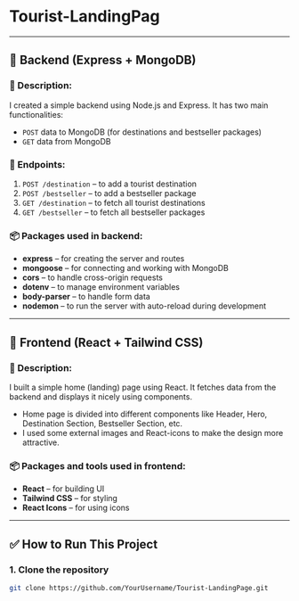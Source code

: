 # Tourist-LandingPag


---

## 🔧 Backend (Express + MongoDB)

### 📌 Description:
I created a simple backend using Node.js and Express. It has two main functionalities:

- `POST` data to MongoDB (for destinations and bestseller packages)
- `GET` data from MongoDB

### 📂 Endpoints:

1. `POST /destination` – to add a tourist destination  
2. `POST /bestseller` – to add a bestseller package  
3. `GET /destination` – to fetch all tourist destinations  
4. `GET /bestseller` – to fetch all bestseller packages  

### 📦 Packages used in backend:

- **express** – for creating the server and routes  
- **mongoose** – for connecting and working with MongoDB  
- **cors** – to handle cross-origin requests  
- **dotenv** – to manage environment variables  
- **body-parser** – to handle form data  
- **nodemon** – to run the server with auto-reload during development

---

## 🎨 Frontend (React + Tailwind CSS)

### 📌 Description:
I built a simple home (landing) page using React. It fetches data from the backend and displays it nicely using components.

- Home page is divided into different components like Header, Hero, Destination Section, Bestseller Section, etc.
- I used some external images and React-icons to make the design more attractive.

### 📦 Packages and tools used in frontend:

- **React** – for building UI
- **Tailwind CSS** – for styling
- **React Icons** – for using icons

---

## ✅ How to Run This Project

### 1. Clone the repository
```bash
git clone https://github.com/YourUsername/Tourist-LandingPage.git
